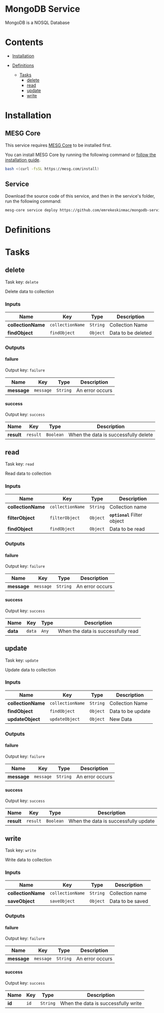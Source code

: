# MongoDB Service

MongoDB is a NOSQL Database

# Contents

- [Installation](#Installation)
- [Definitions](#Definitions)
  
  - [Tasks](#Tasks)
    - [delete](#delete)
    - [read](#read)
    - [update](#update)
    - [write](#write)

# Installation

## MESG Core

This service requires [MESG Core](https://github.com/mesg-foundation/core) to be installed first.

You can install MESG Core by running the following command or [follow the installation guide](https://docs.mesg.com/guide/start-here/installation.html).

```bash
bash <(curl -fsSL https://mesg.com/install)
```

## Service

Download the source code of this service, and then in the service's folder, run the following command:
```bash
mesg-core service deploy https://github.com/emrekeskinmac/mongodb-service
```

# Definitions


# Tasks

## delete

Task key: `delete`

Delete data to collection

### Inputs

| **Name** | **Key** | **Type** | **Description** |
| --- | --- | --- | --- |
| **collectionName** | `collectionName` | `String` | Collection Name |
| **findObject** | `findObject` | `Object` | Data to be deleted |

### Outputs

#### failure

Output key: `failure`



| **Name** | **Key** | **Type** | **Description** |
| --- | --- | --- | --- |
| **message** | `message` | `String` | An error occurs |

#### success

Output key: `success`



| **Name** | **Key** | **Type** | **Description** |
| --- | --- | --- | --- |
| **result** | `result` | `Boolean` | When the data is successfully delete |


## read

Task key: `read`

Read data to collection

### Inputs

| **Name** | **Key** | **Type** | **Description** |
| --- | --- | --- | --- |
| **collectionName** | `collectionName` | `String` | Collection name |
| **filterObject** | `filterObject` | `Object` | **`optional`** Filter object |
| **findObject** | `findObject` | `Object` | Data to be read |

### Outputs

#### failure

Output key: `failure`



| **Name** | **Key** | **Type** | **Description** |
| --- | --- | --- | --- |
| **message** | `message` | `String` | An error occurs |

#### success

Output key: `success`



| **Name** | **Key** | **Type** | **Description** |
| --- | --- | --- | --- |
| **data** | `data` | `Any` | When the data is successfully read |


## update

Task key: `update`

Update data to collection

### Inputs

| **Name** | **Key** | **Type** | **Description** |
| --- | --- | --- | --- |
| **collectionName** | `collectionName` | `String` | Collection Name |
| **findObject** | `findObject` | `Object` | Data to be update |
| **updateObject** | `updateObject` | `Object` | New Data |

### Outputs

#### failure

Output key: `failure`



| **Name** | **Key** | **Type** | **Description** |
| --- | --- | --- | --- |
| **message** | `message` | `String` | An error occurs |

#### success

Output key: `success`



| **Name** | **Key** | **Type** | **Description** |
| --- | --- | --- | --- |
| **result** | `result` | `Boolean` | When the data is successfully update |


## write

Task key: `write`

Write data to collection

### Inputs

| **Name** | **Key** | **Type** | **Description** |
| --- | --- | --- | --- |
| **collectionName** | `collectionName` | `String` | Collection name |
| **saveObject** | `saveObject` | `Object` | Data to be saved |

### Outputs

#### failure

Output key: `failure`



| **Name** | **Key** | **Type** | **Description** |
| --- | --- | --- | --- |
| **message** | `message` | `String` | An error occurs |

#### success

Output key: `success`



| **Name** | **Key** | **Type** | **Description** |
| --- | --- | --- | --- |
| **id** | `id` | `String` | When the data is successfully write |


